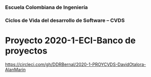 ### Escuela Colombiana de Ingeniería
### Ciclos de Vida del desarrollo de Software – CVDS

# Proyecto 2020-1-ECI-Banco de proyectos

https://circleci.com/gh/DDRBernal/2020-1-PROYCVDS-DavidOtalora-AlanMarin
